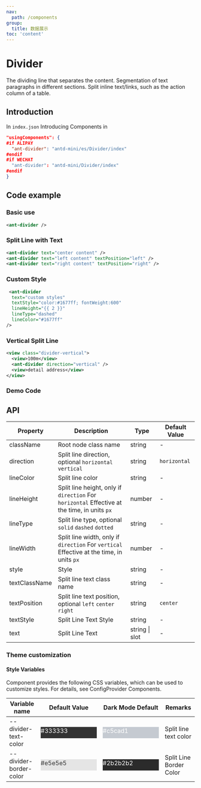 ```yaml
---
nav:
  path: /components
group:
  title: 数据展示
toc: 'content'
---
```


# Divider

The dividing line that separates the content. Segmentation of text paragraphs in different sections. Split inline text/links, such as the action column of a table.

## Introduction

In `index.json` Introducing Components in

```json
"usingComponents": {
#if ALIPAY
  "ant-divider": "antd-mini/es/Divider/index"
#endif
#if WECHAT
  "ant-divider": "antd-mini/Divider/index"
#endif
}
```

## Code example

### Basic use

```xml
<ant-divider />
```

### Split Line with Text

```xml
<ant-divider text="center content" />
<ant-divider text="left content" textPosition="left" />
<ant-divider text="right content" textPosition="right" />
```

### Custom Style

```xml
 <ant-divider
  text="custom styles"
  textStyle="color:#1677ff; fontWeight:600"
  lineHeight="{{ 2 }}"
  lineType="dashed"
  lineColor="#1677ff"
/>
```

### Vertical Split Line

```xml
<view class="divider-vertical">
  <view>100m</view>
  <ant-divider direction="vertical" />
  <view>detail address</view>
</view>
```

### Demo Code

<code src='../../demo/pages/Divider/index'></code>

## API

| Property          | Description                                                             | Type           | Default Value       |
| ------------- | ---------------------------------------------------------------- | -------------- | ------------ |
| className     | Root node class name                                                       | string         | -            |
| direction     | Split line direction, optional `horizontal` `vertical`                         | string         | `horizontal` |
| lineColor     | Split line color                                                       | string         | -            |
| lineHeight    | Split line height, only if `direction` For `horizontal` Effective at the time, in units `px` | number         | -            |
| lineType      | Split line type, optional `solid` `dashed` `dotted`                       | string         | -            |
| lineWidth     | Split line width, only if `direction` For `vertical` Effective at the time, in units `px`   | number         | -            |
| style         | Style                                                             | string         | -            |
| textClassName | Split line text class name                                                   | string         | -            |
| textPosition  | Split line text position, optional `left` `center` `right`                     | string         | `center`     |
| textStyle     | Split Line Text Style                                                   | string         | -            |
| text          | Split Line Text                                                       | string \| slot | -            |

### Theme customization

#### Style Variables

Component provides the following CSS variables, which can be used to customize styles. For details, see ConfigProvider Components.

| Variable name                 | Default Value                                                                                            | Dark Mode Default                                                                                    | Remarks           |
| ---------------------- | ------------------------------------------------------------------------------------------------- | ------------------------------------------------------------------------------------------------- | -------------- |
| --divider-text-color   | <div style="width: 150px; height: 30px; background-color: #333333; color: #ffffff;">#333333</div> | <div style="width: 150px; height: 30px; background-color: #c5cad1; color: #ffffff;">#c5cad1</div> | Split line text color |
| --divider-border-color | <div style="width: 150px; height: 30px; background-color: #e5e5e5; color: #333333;">#e5e5e5</div> | <div style="width: 150px; height: 30px; background-color: #2b2b2b; color: #fff;">#2b2b2b2</div> | Split Line Border Color |
